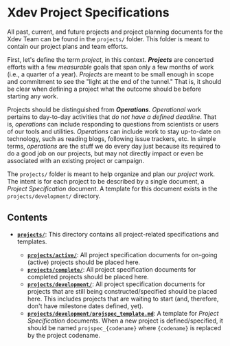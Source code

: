 # Xdev Project Specifications

All past, current, and future projects and project planning documents for the Xdev Team
can be found in the `projects/` folder.  This folder is meant to contain our project plans
and team efforts.

First, let's define the term *project*, in this context.  ***Projects*** are concerted
efforts with a few *measurable* goals that span only a few months of work (i.e., a quarter
of a year).  *Projects* are meant to be small enough in scope and commitment to see the
"light at the end of the tunnel."  That is, it should be clear when defining a project what
the outcome should be before starting any work.

Projects should be distinguished from ***Operations***.  *Operational* work pertains to
day-to-day activities that *do not have a defined deadline*.  That is, *operations* can
include responding to questions from scientists or users of our tools and utilities.
*Operations* can include work to stay up-to-date on technology, such as reading blogs,
following issue trackers, etc.  In simple terms, *operations* are the stuff we do every
day just because its required to do a good job on our projects, but may not directly
impact or even be associated with an existing project or campaign.

The `projects/` folder is meant to help organize and plan our *project* work.  The intent
is for each project to be described by a single document, a *Project Specification*
document.  A template for this document exists in the `projects/development/` directory.

## Contents

- **[`projects/`](projects)**: This directory contains all project-related specifications and
  templates.

  - **[`projects/active/`](projects/active)**: All project specification documents for on-going (active)
    projects should be placed here.
  - **[`projects/complete/`](projects/complete)**: All project specification documents for completed
    projects should be placed here.
  - **[`projects/development/`](projects/development)**: All project specification documents for projects
    that are still being constructed/specified should be placed here.  This includes
    projects that are waiting to start (and, therefore, don't have milestone dates
    defined, yet).
  - **[`projects/development/projspec_template.md`](projects/development/projspec_template.md)**: A template for *Project Specification*
    documents.  When a new project is defined/specified, it should be named
    `projspec_{codename}` where `{codename}` is replaced by the project codename.
